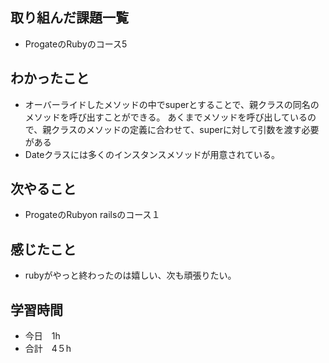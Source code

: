 ## 取り組んだ課題一覧
- ProgateのRubyのコース5
## わかったこと
- オーバーライドしたメソッドの中でsuperとすることで、親クラスの同名のメソッドを呼び出すことができる。
あくまでメソッドを呼び出しているので、親クラスのメソッドの定義に合わせて、superに対して引数を渡す必要がある
- Dateクラスには多くのインスタンスメソッドが用意されている。
## 次やること
- ProgateのRubyon railsのコース１
## 感じたこと
- rubyがやっと終わったのは嬉しい、次も頑張りたい。
## 学習時間
- 今日　1h
- 合計　4５h
